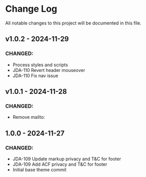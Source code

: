 # Change Log
All notable changes to this project will be documented in this file.

## v1.0.2 - 2024-11-29
### CHANGED:
- Process styles and scripts 
- JDA-110 Revert header mouseover 
- JDA-110 Fix nav issue 

## v1.0.1 - 2024-11-28
### CHANGED:
- Remove mailto: 

## 1.0.0 - 2024-11-27
### CHANGED:
- JDA-109 Update markup privacy and T&C for footer
- JDA-109 Add ACF privacy and T&C for footer
- Initial base theme commit

